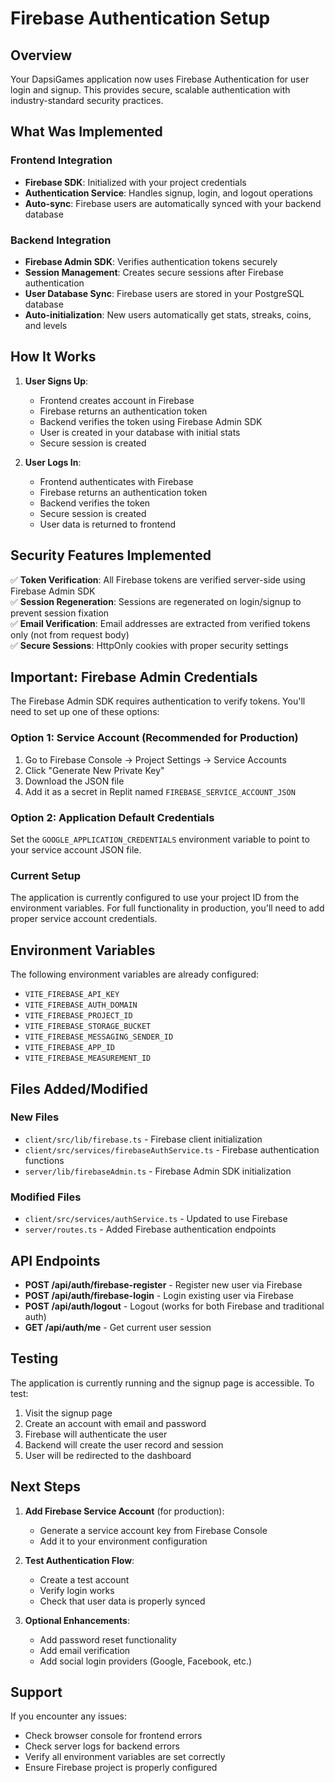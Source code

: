 # Firebase Authentication Setup

## Overview

Your DapsiGames application now uses Firebase Authentication for user login and signup. This provides secure, scalable authentication with industry-standard security practices.

## What Was Implemented

### Frontend Integration
- **Firebase SDK**: Initialized with your project credentials
- **Authentication Service**: Handles signup, login, and logout operations
- **Auto-sync**: Firebase users are automatically synced with your backend database

### Backend Integration
- **Firebase Admin SDK**: Verifies authentication tokens securely
- **Session Management**: Creates secure sessions after Firebase authentication
- **User Database Sync**: Firebase users are stored in your PostgreSQL database
- **Auto-initialization**: New users automatically get stats, streaks, coins, and levels

## How It Works

1. **User Signs Up**:
   - Frontend creates account in Firebase
   - Firebase returns an authentication token
   - Backend verifies the token using Firebase Admin SDK
   - User is created in your database with initial stats
   - Secure session is created

2. **User Logs In**:
   - Frontend authenticates with Firebase
   - Firebase returns an authentication token
   - Backend verifies the token
   - Secure session is created
   - User data is returned to frontend

## Security Features Implemented

✅ **Token Verification**: All Firebase tokens are verified server-side using Firebase Admin SDK  
✅ **Session Regeneration**: Sessions are regenerated on login/signup to prevent session fixation  
✅ **Email Verification**: Email addresses are extracted from verified tokens only (not from request body)  
✅ **Secure Sessions**: HttpOnly cookies with proper security settings  

## Important: Firebase Admin Credentials

The Firebase Admin SDK requires authentication to verify tokens. You'll need to set up one of these options:

### Option 1: Service Account (Recommended for Production)
1. Go to Firebase Console → Project Settings → Service Accounts
2. Click "Generate New Private Key"
3. Download the JSON file
4. Add it as a secret in Replit named `FIREBASE_SERVICE_ACCOUNT_JSON`

### Option 2: Application Default Credentials
Set the `GOOGLE_APPLICATION_CREDENTIALS` environment variable to point to your service account JSON file.

### Current Setup
The application is currently configured to use your project ID from the environment variables. For full functionality in production, you'll need to add proper service account credentials.

## Environment Variables

The following environment variables are already configured:
- `VITE_FIREBASE_API_KEY`
- `VITE_FIREBASE_AUTH_DOMAIN`
- `VITE_FIREBASE_PROJECT_ID`
- `VITE_FIREBASE_STORAGE_BUCKET`
- `VITE_FIREBASE_MESSAGING_SENDER_ID`
- `VITE_FIREBASE_APP_ID`
- `VITE_FIREBASE_MEASUREMENT_ID`

## Files Added/Modified

### New Files
- `client/src/lib/firebase.ts` - Firebase client initialization
- `client/src/services/firebaseAuthService.ts` - Firebase authentication functions
- `server/lib/firebaseAdmin.ts` - Firebase Admin SDK initialization

### Modified Files
- `client/src/services/authService.ts` - Updated to use Firebase
- `server/routes.ts` - Added Firebase authentication endpoints

## API Endpoints

- **POST /api/auth/firebase-register** - Register new user via Firebase
- **POST /api/auth/firebase-login** - Login existing user via Firebase
- **POST /api/auth/logout** - Logout (works for both Firebase and traditional auth)
- **GET /api/auth/me** - Get current user session

## Testing

The application is currently running and the signup page is accessible. To test:
1. Visit the signup page
2. Create an account with email and password
3. Firebase will authenticate the user
4. Backend will create the user record and session
5. User will be redirected to the dashboard

## Next Steps

1. **Add Firebase Service Account** (for production):
   - Generate a service account key from Firebase Console
   - Add it to your environment configuration

2. **Test Authentication Flow**:
   - Create a test account
   - Verify login works
   - Check that user data is properly synced

3. **Optional Enhancements**:
   - Add password reset functionality
   - Add email verification
   - Add social login providers (Google, Facebook, etc.)

## Support

If you encounter any issues:
- Check browser console for frontend errors
- Check server logs for backend errors
- Verify all environment variables are set correctly
- Ensure Firebase project is properly configured
